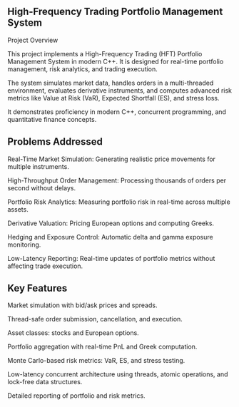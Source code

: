 ## High-Frequency Trading Portfolio Management System
Project Overview

This project implements a High-Frequency Trading (HFT) Portfolio Management System in modern C++. It is designed for real-time portfolio management, risk analytics, and trading execution.

The system simulates market data, handles orders in a multi-threaded environment, evaluates derivative instruments, and computes advanced risk metrics like Value at Risk (VaR), Expected Shortfall (ES), and stress loss.

It demonstrates proficiency in modern C++, concurrent programming, and quantitative finance concepts.

## Problems Addressed

Real-Time Market Simulation: Generating realistic price movements for multiple instruments.

High-Throughput Order Management: Processing thousands of orders per second without delays.

Portfolio Risk Analytics: Measuring portfolio risk in real-time across multiple assets.

Derivative Valuation: Pricing European options and computing Greeks.

Hedging and Exposure Control: Automatic delta and gamma exposure monitoring.

Low-Latency Reporting: Real-time updates of portfolio metrics without affecting trade execution.


## Key Features

Market simulation with bid/ask prices and spreads.

Thread-safe order submission, cancellation, and execution.

Asset classes: stocks and European options.

Portfolio aggregation with real-time PnL and Greek computation.

Monte Carlo-based risk metrics: VaR, ES, and stress testing.

Low-latency concurrent architecture using threads, atomic operations, and lock-free data structures.

Detailed reporting of portfolio and risk metrics.


